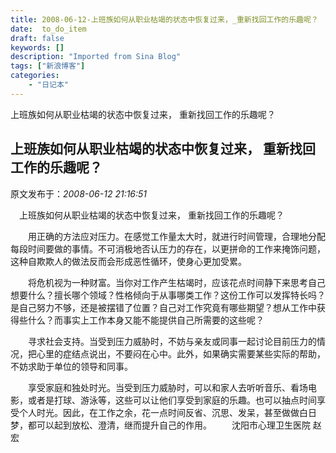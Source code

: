 ```yaml
---
title: 2008-06-12-上班族如何从职业枯竭的状态中恢复过来，_重新找回工作的乐趣呢？
date:  to_do_item
draft: false
keywords: []
description: "Imported from Sina Blog"
tags: ["新浪博客"]
categories: 
    - "日记本"
---
```

上班族如何从职业枯竭的状态中恢复过来， 重新找回工作的乐趣呢？
## 上班族如何从职业枯竭的状态中恢复过来， 重新找回工作的乐趣呢？

 原文发布于：*2008-06-12 21:16:51*

　上班族如何从职业枯竭的状态中恢复过来， 重新找回工作的乐趣呢？

　　用正确的方法应对压力。在感觉工作量太大时，就进行时间管理，合理地分配每段时间要做的事情。不可消极地否认压力的存在，以更拼命的工作来掩饰问题，这种自欺欺人的做法反而会形成恶性循环，使身心更加受累。

　　将危机视为一种财富。当你对工作产生枯竭时，应该花点时间静下来思考自己想要什么？擅长哪个领域？性格倾向于从事哪类工作？这份工作可以发挥特长吗？是自己努力不够，还是被摆错了位置？自己对工作究竟有哪些期望？想从工作中获得些什么？而事实上工作本身又能不能提供自己所需要的这些呢？

　　寻求社会支持。当受到压力威胁时，不妨与亲友或同事一起讨论目前压力的情况，把心里的症结点说出，不要闷在心中。此外，如果确实需要某些实际的帮助，不妨求助于单位的领导和同事。

　　享受家庭和独处时光。当受到压力威胁时，可以和家人去听听音乐、看场电影，或者是打球、游泳等，这些可以让他们享受到家庭的乐趣。也可以抽点时间享受个人时光。因此，在工作之余，花一点时间反省、沉思、发呆，甚至做做白日梦，都可以起到放松、澄清，继而提升自己的作用。
　　沈阳市心理卫生医院
赵宏


